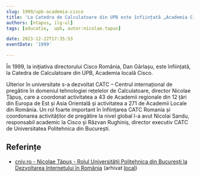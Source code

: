 ```yaml
---
slug: 1999/upb-academia-cisco
title: 'La Catedra de Calculatoare din UPB este înființată „Academia Cisco”'
authors: [ntapus, ilg-ul]
tags: [educatie,  upb, autor:nicolae.tapus]

date: 2023-12-22T17:35:53
eventDate: '1999'

---
```


În 1999, la inițiativa directorului Cisco România, Dan Gârlașu,
este înființată, la Catedra de Calculatoare din UPB, Academia locală Cisco.

<!-- truncate -->

Ulterior în universitate s-a dezvoltat CATC – Centrul internațional
de pregătire în domeniul tehnologiei rețelelor de Calculatoare,
director Nicolae Țăpuș, care a coordonat activitatea a 43 de Academii
regionale din 12 țări din Europa de Est și Asia Orientală și activitatea
a 271 de Academii Locale din România. Un rol foarte important în
înființarea CATC Romania și coordonarea activităților de pregătire
la nivel global l-a avut Nicolai Sandu, responsabil academic la
Cisco și Răzvan Rughiniș, director executiv CATC de Universitatea
Politehnica din București.

## Referințe

- [cniv.ro - Nicolae Tăpuș - Rolul Universității Politehnica din București la Dezvoltarea Internetului în România](https://cniv.ro/documents/26/CNIV_Volum_Aniversar_2023_-_Versiune_Online_DPxioQg.pdf) (arhivat [local](https://cronica-it.github.io/arhiva/))

